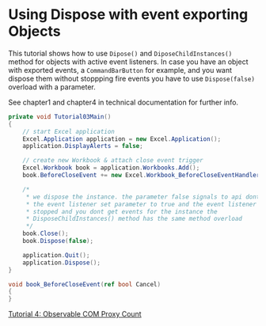 # Using Dispose with event exporting Objects

This tutorial shows how to use `Dipose()` and `DiposeChildInstances()` method
for objects with active event listeners. In case you have an object with exported
events, a `CommandBarButton` for example, and you want dispose them without stoppping
fire events you have to use `Dispose(false)` overload with a parameter.

See chapter1 and chapter4 in technical documentation for further info.

```csharp
private void Tutorial03Main()
{
    // start Excel application
    Excel.Application application = new Excel.Application();
    application.DisplayAlerts = false;

    // create new Workbook & attach close event trigger
    Excel.Workbook book = application.Workbooks.Add();
    book.BeforeCloseEvent += new Excel.Workbook_BeforeCloseEventHandler(book_BeforeCloseEvent);

    /*
     * we dispose the instance. the parameter false signals to api dont release
     * the event listener set parameter to true and the event listener will
     * stopped and you dont get events for the instance the
     * DisposeChildInstances() method has the same method overload
     */
    book.Close();
    book.Dispose(false);

    application.Quit();
    application.Dispose();
}

void book_BeforeCloseEvent(ref bool Cancel)
{
}
```

[Tutorial 4: Observable COM Proxy Count](tutorial04.md)
